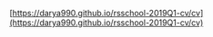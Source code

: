 [https://darya990.github.io/rsschool-2019Q1-cv/cv](https://darya990.github.io/rsschool-2019Q1-cv/cv)
